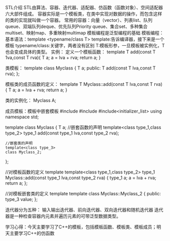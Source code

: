 STL介绍
STL由算法、容器、迭代器、适配器、仿函数（函数对象）、空间适配器六大部件组成。
容器实际是一个模板类，在类中实现对数据的操作，而包含这样的类的实现就叫做一个容器。
常用的容器：向量（vector）、列表list、队列queue、双端队列deque、优先队列Priority queue、集合set、多种集合multiset、映射map、多重映射multimap
模板编程是泛型编程的基础
模板编程：
基本语法：template <typename/class T>
template:告诉编译器，接下来是一个模板
typename/class:关键字，两者没有区别
T:模板形参，一旦模板被实例化，T也会变成具体的类型。
实例：
定义一个模板函数：
template <class T>
T add(const T 1va,const T rva){
T a;
a = lva + rva;
return a;
}

类模板：
template <class T>
class Myclass
{
T a;
public:
T add(const T lva,const T rva);
};

模板类的成员函数的定义：
template <class T>
T Myclass<T>::add(const T lva,const T rva)
{
T a;
a = lva + rva;
return a;
}

类的实例化：
Myclass<int> A;


成员模板：模板中嵌套模板
#include<iostream>
#include<vector>
#include<initializer_list>
using namespace std;

template<class T>
class Myclass
{
	T a;
	//嵌套函数的声明
	template<class type_1,class type_2>
	type_1 add(const type_1 lva,const type_2 rva);

	//嵌套类的声明
	template<class type_3>
	class Myclass_2;
};

//对模板函数的定义
template<class T>
template<class type_1,class type_2>
type_1 Myclass<T>::add(const type_1 lva,const type_2 rva) {
	type_1  a;
	a = lva + rva;
	return a;
};

//对模板嵌套类的定义
template<class T>
template<class type_3>
class Myclass<T>::Myclass_2
{
public:
	type_3 value;
};


迭代器分为五种：
输入输出迭代器、前向迭代器、双向迭代器和随机迭代器
迭代器是一种检查容器内元素并遍历元素的可带泛型数据类型。

学习心得：今天主要学习了C++的模板，包括模板函数、模板类、模板成员；明天主要学习C++的仿函数